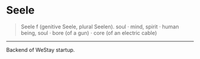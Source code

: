 # Seele
> Seele f (genitive Seele, plural Seelen). soul · mind, spirit · human being, soul · bore (of a gun) · core (of an electric cable)
---

Backend of WeStay startup.
